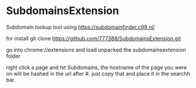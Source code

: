 # SubdomainsExtension
Subdomain lookup tool using https://subdomainfinder.c99.nl/

for install git clone https://github.com/777388/SubdomainsExtension.git

go into chrome://extensions and load unpacked the subdomainsextension folder

right click a page and hit Subdomains, the hostname of the page you were on will be hashed in the url after #. just copy that and place it in the searchh bar.
